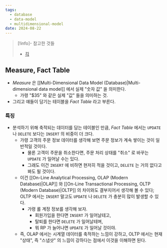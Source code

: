 ```yaml
---
tags:
  - database
  - data-model
  - multidimensional-model
date: 2024-08-22
---
```

> [!info]- 참고한 것들
> - [긱](https://www.geeksforgeeks.org/multidimensional-data-model/)

## Measure, Fact Table

- *Measure* 은 [[Multi-Dimensional Data Model (Database)|Multi-dimensional data model]] 에서 실제 "숫자 값" 을 의미한다.
	- 가령 "$35" 와 같은 실제 "값" 들을 의미하는 것.
- 그리고 얘들이 담기는 테이블을 *Fact Table* 라고 부른다.

### 특징

- 분석하기 위해 축적되는 데이터를 담는 테이블인 만큼, *Fact Table* 에서는 `UPDATE` 나 `DELETE` 보다는 `INSERT` 의 비중이 더 크다.
	- 가령 고객의 주문 정보 데이터를 생각해 보면 주문 정보가 계속 쌓이는 것이 일반적일 것이다.
		- 물론 고객이 주문을 취소한다면, 주문 처리 상태를 "취소" 로 바꾸는 `UPDATE` 가 일어날 수는 있다.
		- 그래도 이건 `INSERT` 에 비하면 현저히 적을 것이고, `DELETE` 는 거의 없다고 봐도 될 것이다.
	- 이건 [[On-Line Analytical Processing, OLAP (Modern Database)|OLAP]] 와 [[On-Line Transactional Processing, OLTP (Modern Database)|OLTP]] 의 차이와도 결부지어서 생각해 볼 수 있다; OLTP 에서는 `INSERT` 말고도 `UPDATE` 나 `DELETE` 가 충분히 많이 발생할 수 있다.
		- 가령 롤 계정 정보를 생각해 보자.
			- 회원가입을 한다면 `INSERT` 가 일어날테고,
			- 탈퇴를 한다면 `DELETE` 가 일어날테며,
			- 뭐 RP 가 늘어나면 `UPDATE` 가 일어날 것이야.
	- 즉, OLAP 에서는 시계열 데이터를 축적하는 느낌이 강하고, OLTP 에서는 현재 "상태", 즉 "스냅샷" 의 느낌이 강하다는 점에서 이것을 이해하면 된다.